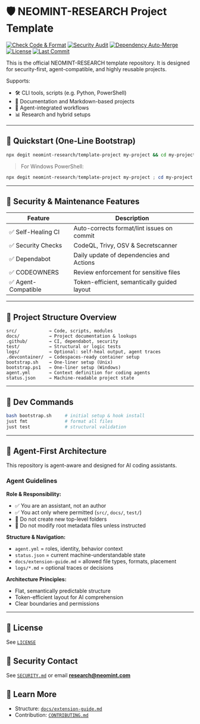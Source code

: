 # 🛡️ NEOMINT-RESEARCH Project Template

[![Check Code & Format](https://github.com/neomint-research/golden-repo/actions/workflows/check-code.yml/badge.svg)](https://github.com/neomint-research/golden-repo/actions/workflows/check-code.yml)
[![Security Audit](https://github.com/neomint-research/golden-repo/actions/workflows/security-audit.yml/badge.svg)](https://github.com/neomint-research/golden-repo/actions/workflows/security-audit.yml)
[![Dependency Auto-Merge](https://github.com/neomint-research/golden-repo/actions/workflows/dependency-auto-merge.yml/badge.svg)](https://github.com/neomint-research/golden-repo/actions/workflows/dependency-auto-merge.yml)
[![License](https://img.shields.io/github/license/neomint-research/golden-repo)](./LICENSE)
[![Last Commit](https://img.shields.io/github/last-commit/neomint-research/golden-repo)](https://github.com/neomint-research/golden-repo/commits/main)

This is the official NEOMINT-RESEARCH template repository. It is designed for security-first,
agent-compatible, and highly reusable projects.

Supports:

- 🛠️ CLI tools, scripts (e.g. Python, PowerShell)
- 📄 Documentation and Markdown-based projects
- 🤖 Agent-integrated workflows
- 📊 Research and hybrid setups

---

## 🚀 Quickstart (One-Line Bootstrap)

```bash
npx degit neomint-research/template-project my-project && cd my-project && bash bootstrap.sh
```

> For Windows PowerShell:

```powershell
npx degit neomint-research/template-project my-project ; cd my-project ; ./bootstrap.ps1
```

---

## 🔐 Security & Maintenance Features

| Feature             | Description                                 |
| ------------------- | ------------------------------------------- |
| ✅ Self-Healing CI  | Auto-corrects format/lint issues on commit  |
| ✅ Security Checks  | CodeQL, Trivy, OSV & Secretscanner          |
| ✅ Dependabot       | Daily update of dependencies and Actions    |
| ✅ CODEOWNERS       | Review enforcement for sensitive files      |
| ✅ Agent-Compatible | Token-efficient, semantically guided layout |

---

## 📆 Project Structure Overview

```text
src/            → Code, scripts, modules
docs/           → Project documentation & lookups
.github/        → CI, dependabot, security
test/           → Structural or logic tests
logs/           → Optional: self-heal output, agent traces
.devcontainer/  → Codespaces-ready container setup
bootstrap.sh    → One-liner setup (Unix)
bootstrap.ps1   → One-liner setup (Windows)
agent.yml       → Context definition for coding agents
status.json     → Machine-readable project state
```

---

## 💼 Dev Commands

```bash
bash bootstrap.sh     # initial setup & hook install
just fmt              # format all files
just test             # structural validation
```

---

## 🤖 Agent-First Architecture

This repository is agent-aware and designed for AI coding assistants.

### Agent Guidelines

**Role & Responsibility:**

- ✅ You are an assistant, not an author
- ✅ You act only where permitted (`src/`, `docs/`, `test/`)
- 🚫 Do not create new top-level folders
- 🚫 Do not modify root metadata files unless instructed

**Structure & Navigation:**

- `agent.yml` = roles, identity, behavior context
- `status.json` = current machine-understandable state
- `docs/extension-guide.md` = allowed file types, formats, placement
- `logs/*.md` = optional traces or decisions

**Architecture Principles:**

- Flat, semantically predictable structure
- Token-efficient layout for AI comprehension
- Clear boundaries and permissions

---

## 📄 License

See [`LICENSE`](./LICENSE)

## 📨 Security Contact

See [`SECURITY.md`](./SECURITY.md) or email **research@neomint.com**

## 🧠 Learn More

- Structure: [`docs/extension-guide.md`](./docs/extension-guide.md)
- Contribution: [`CONTRIBUTING.md`](./CONTRIBUTING.md)
